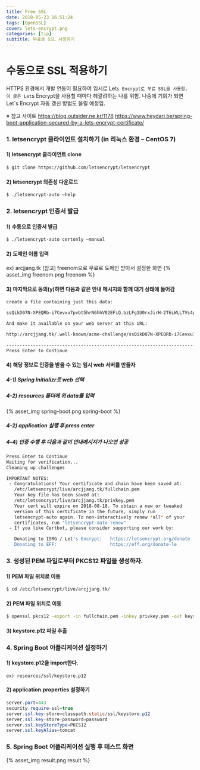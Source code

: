 ```yaml
---
title: Free SSL
date: 2018-05-23 16:51:24
tags: [OpenSSL]
cover: lets-encrypt.png
categories: [tip]
subtitle: 무료로 SSL 사용하기
---
```

# 수동으로 SSL 적용하기
HTTPS 환경에서 개발 연동이 필요하여 임시로 Let`s Encrypt로 무료 SSL을 사용함.
이 글은 Let`s Encrypt을 사용할 때마다 헤깔려하는 나를 위함.
나중에 기회가 되면 Let`s Encrypt 자동 갱신 방법도 올릴 예정임.

※ 참고 사이트
https://blog.outsider.ne.kr/1178
https://www.heydari.be/spring-boot-application-secured-by-a-lets-encrypt-certificate/

### 1. letsencrypt 클라이언트 설치하기 (in 리눅스 환경 – CentOS 7)

#### 1) letsencrypt 클라이언트 clone
``` bash
$ git clone https://github.com/letsencrypt/letsencrypt

```

#### 2) letsencrypt 의존성 다운로드
``` bash
$ ./letsencrypt-auto –help
```

### 2. letsencrypt 인증서 발급

#### 1) 수동으로 인증서 발급
``` bash
$ ./letsencrypt-auto certonly –manual
```

#### 2) 도메인 이름 입력
ex) arcjjang.tk
[참고] freenom으로 무료로 도메인 받아서 설정한 화면
{% asset_img freenom.png freenom %}

#### 3) 마지막으로 동의(y)하면 다음과 같은 안내 메시지와 함께 대기 상태에 들어감
``` bash
create a file containing just this data:

ssQikD07N-XPEQRb-i7Cevxu7pvbt5hrN6hhV02EFiQ.bzLFg1U0rxJirH-2T6iWLLTVs4ptpChlpMm1sekcEDU

And make it available on your web server at this URL:

http://arcjjang.tk/.well-known/acme-challenge/ssQikD07N-XPEQRb-i7Cevxu7pvbt5hrN6hhV02EFiQ

-------------------------------------------------------------------------------
Press Enter to Continue
```

#### 4) 해당 정보로 인증을 받을 수 있는 임시 web 서버를 만들자
##### 4-1) Spring Initializr로 web 선택
##### 4-2) resources 폴더에 위 data를 입력
{% asset_img spring-boot.png spring-boot %}
##### 4-2) application 실행 후 press enter
##### 4-4) 인증 수행 후 다음과 같이 안내메시지가 나오면 성공
``` bash
Press Enter to Continue
Waiting for verification...
Cleaning up challenges

IMPORTANT NOTES:
 - Congratulations! Your certificate and chain have been saved at:
   /etc/letsencrypt/live/arcjjang.tk/fullchain.pem
   Your key file has been saved at:
   /etc/letsencrypt/live/arcjjang.tk/privkey.pem
   Your cert will expire on 2018-08-18. To obtain a new or tweaked
   version of this certificate in the future, simply run
   letsencrypt-auto again. To non-interactively renew *all* of your
   certificates, run "letsencrypt-auto renew"
 - If you like Certbot, please consider supporting our work by:

   Donating to ISRG / Let's Encrypt:   https://letsencrypt.org/donate
   Donating to EFF:                    https://eff.org/donate-le
```

### 3. 생성된 PEM 파일로부터 PKCS12 파일을 생성하자.

#### 1) PEM 파일 위치로 이동
``` bash
$ cd /etc/letsencrypt/live/arcjjang.tk/
```

#### 2) PEM 파일 위치로 이동
``` bash
$ openssl pkcs12 -export -in fullchain.pem -inkey privkey.pem -out keystore.p12 -name tomcat -CAfile chain.pem -caname root
```

#### 3) keystore.p12 파일 추출

### 4. Spring Boot 어플리케이션 설정하기

#### 1) keystore.p12을 import한다.
```
ex) resources/ssl/keystore.p12
```

#### 2) application.properties 설정하기
``` java
server.port=443
security.require-ssl=true
server.ssl.key-store=classpath:static/ssl/keystore.p12
server.ssl.key-store-password=password
server.ssl.keyStoreType=PKCS12
server.ssl.keyAlias=tomcat
```

### 5. Spring Boot 어플리케이션 실행 후 테스트 화면
{% asset_img result.png result %}